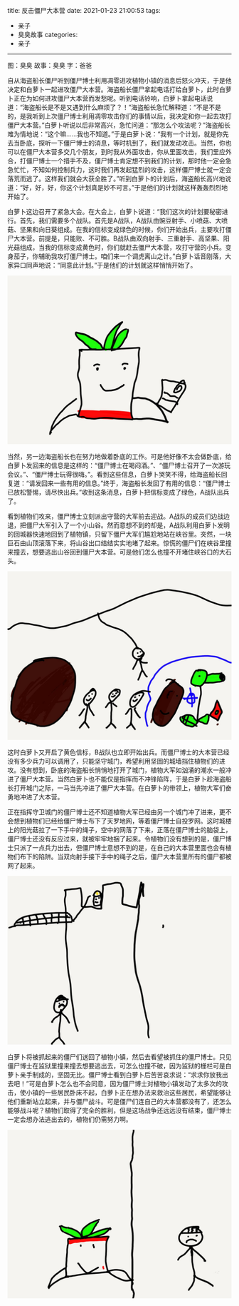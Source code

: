 title: 反击僵尸大本营
date: 2021-01-23 21:00:53
tags:
- 亲子
- 臭臭故事
categories:
- 亲子
---

图：臭臭
故事：臭臭
字：爸爸

自从海盗船长僵尸听到僵尸博士利用凋零进攻植物小镇的消息后怒火冲天，于是他决定和白萝卜一起进攻僵尸大本营。海盗船长僵尸拿起电话打给白萝卜，此时白萝卜正在为如何进攻僵尸大本营而发愁呢。听到电话铃响，白萝卜拿起电话说道：“海盗船长是不是又遇到什么麻烦了？！”海盗船长急忙解释道：“不是不是的，是我听到上次僵尸博士利用凋零攻击你们的事情以后，我决定和你一起去攻打僵尸大本营。”白萝卜听说以后非常高兴，急忙问道：“那怎么个攻法呢？”海盗船长难为情地说：“这个嘛......我也不知道。”于是白萝卜说：“我有一个计划，就是你先去当卧底，探听一下僵尸博士的消息，等时机到了，我们就发动攻击。当然，你也可以在僵尸大本营多交几个朋友，到时我从外面攻击，你从里面攻击，我们里应外合，打僵尸博士一个措手不及，僵尸博士肯定想不到我们的计划，那时他一定会急急忙忙，不知如何控制兵力，这时我们再发起猛烈的攻击，这样僵尸博士就一定会落荒而逃了。这样我们就会大获全胜了。”听到白萝卜的计划后，海盗船长高兴地说道：“好，好，好，你这个计划真是妙不可言。”于是他们的计划就这样轰轰烈烈地开始了。

白萝卜这边召开了紧急大会。在大会上，白萝卜说道：“我们这次的计划要秘密进行。首先，我们需要多个战队。首先是A战队，A战队由豌豆射手、小喷菇、大喷菇、坚果和向日葵组成。在我的信标变成绿色的时候，你们开始出兵，主要攻打僵尸大本营。前提是，只能败、不可胜。B战队由双向射手、三重射手、高坚果、阳光菇组成，当我的信标变成黄色时，你们就赶去僵尸大本营，攻打守营的小兵。变身茄子，你辅助我攻打僵尸博士。咱们来一个调虎离山之计。”白萝卜话音刚落，大家异口同声地说：“同意此计划。”于是他们的计划就这样悄悄开始了。

![](/images/story-with-chouchou-29/636931685.jpg)

当然，另一边海盗船长也在努力地做着卧底的工作。可是他好像不太会做卧底，给白萝卜发回来的信息是这样的：“僵尸博士在喝闷酒。”、“僵尸博士召开了一次游玩会议。”、“僵尸博士玩得很嗨。”。看到这些信息，白萝卜哭笑不得，给海盗船长回复道：“请发回来一些有用的信息。”终于，海盗船长发回了有用的信息：“僵尸博士已放松警惕，请尽快出兵。”收到这条消息，白萝卜把信标变成了绿色，A战队出兵了。

看到植物们攻来，僵尸博士立刻派出守营的大军前去迎战。A战队的成员们边战边退，把僵尸大军引入了一个小山谷。然而意想不到的却是，A战队利用白萝卜发明的回城器快速地回到了植物镇，只留下僵尸大军们尴尬地站在峡谷里。突然，一块巨石由山顶滚落下来，将山谷出口结结实实地堵了起来。惊慌的僵尸们在峡谷里撞来撞去，想要逃出山谷回到僵尸大本营。可是他们怎么也撞不开堵住峡谷口的大石头。

![](/images/story-with-chouchou-29/1570385369.jpg)

这时白萝卜又开启了黄色信标，B战队也立即开始出兵。而僵尸博士的大本营已经没有多少兵力可以调用了，只能坚守城门，希望利用坚固的城墙挡住植物们的进攻。没有想到，卧底的海盗船长悄悄地打开了城门，植物大军如汹涌的潮水一般冲进了僵尸大本营。当然白萝卜也不能仅是指挥而不冲锋陷阵，于是白萝卜趁海盗船长打开城门之际，一马当先冲进了僵尸大本营。在白萝卜的带领上，植物大军们奋勇地冲进了大本营。

正在指挥守卫城门的僵尸博士还不知道植物大军已经由另一个城门冲了进来，更不会想到植物们已经给僵尸博士布下了天罗地网，等着僵尸博士自投罗网。这时城楼上的阳光菇拉了一下手中的绳子，空中的网落了下来，正落在僵尸博士的脑袋上，僵尸博士还没有反应过来，就被牢牢地捆了起来。令植物们没有想到的是，僵尸博士只派了一点兵力出去，但僵尸博士意想不到的是，在自己的大本营里面也会有植物们布下的陷阱。当双向射手接下手中的绳子之后，僵尸大本营里所有的僵尸都被网了起来。

![](/images/story-with-chouchou-29/1176084759.jpg)

白萝卜将被抓起来的僵尸们送回了植物小镇，然后去看望被抓住的僵尸博士。只见僵尸博士在监狱里撞来撞去想要逃出去，可怎么也撞不破，因为监狱的栅栏可是白萝卜亲手制成的，坚固无比。僵尸博士看到白萝卜后苦苦哀求说：“求求你放我出去吧！”可是白萝卜怎么也不会同意，因为僵尸博士对植物小镇发动了太多次的攻击，使小镇的一些居民卧床不起，白萝卜正在想办法来救治这些居民，希望能够让他们重新站立起来，并与僵尸战斗。可是僵尸们连自己的大本营都没有了，还怎么能够战斗呢？植物们取得了完全的胜利，但是这场战争还远远没有结束，僵尸博士一定会想办法逃出去的，植物们仍需努力啊。

![](/images/story-with-chouchou-29/1024741474.jpg)

